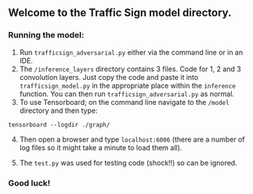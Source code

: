 ## Welcome to the Traffic Sign model directory.

### Running the model:

1. Run ```trafficsign_adversarial.py``` either via the command line or in an IDE. 
2. The ```/inference_layers``` directory contains 3 files. Code for 1, 2 and 3 convolution layers. Just copy the code and paste it into ```trafficsign_model.py``` in the appropriate place within the ```inference``` function. You can then run ```trafficsign_adversarial.py``` as normal.
3. To use Tensorboard; on the command line navigate to the ```/model``` directory and then type:

```
tensorboard --logdir ./graph/
```

4. Then open a browser and type ```localhost:6006``` (there are a number of log files so it might take a minute to load them all).

5. The ```test.py``` was used for testing code (shock!!) so can be ignored.

### Good luck!
